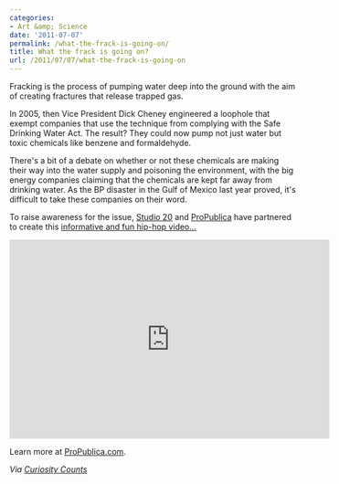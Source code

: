 ```yaml
---
categories:
- Art &amp; Science
date: '2011-07-07'
permalink: /what-the-frack-is-going-on/
title: What the frack is going on?
url: /2011/07/07/what-the-frack-is-going-on
---
```


Fracking is the process of pumping water deep into the ground with the aim of creating fractures that release trapped gas.

In 2005, then Vice President Dick Cheney engineered a loophole that exempt companies that use the technique from complying with the Safe Drinking Water Act. The result? They could now pump not just water but toxic chemicals like benzene and formaldehyde.

There's a bit of a debate on whether or not these chemicals are making their way into the water supply and poisoning the environment, with the big energy companies claiming that the chemicals are kept far away from drinking water. As the BP disaster in the Gulf of Mexico last year proved, it's difficult to take these companies on their word.

To raise awareness for the issue, <a href="http://journalism.nyu.edu/graduate/courses-of-study/studio-20/">Studio 20</a> and <a href="http://www.propublica.org/series/buried-secrets-gas-drillings-environmental-threat">ProPublica</a> have partnered to create this <a href="https://www.youtube.com/watch?v=timfvNgr_Q4">informative and fun hip-hop video...</a>

<iframe class="alignc" width="560" height="349" src="https://www.youtube.com/embed/timfvNgr_Q4?rel=0" frameborder="0" allowfullscreen></iframe>

Learn more at <a href="http://www.propublica.org/series/buried-secrets-gas-drillings-environmental-threat">ProPublica.com</a>.

<em>Via <a href="http://curiositycounts.com/post/6609076008/my-waters-on-fire-tonight-the-fracking-song">Curiosity Counts</a></em>